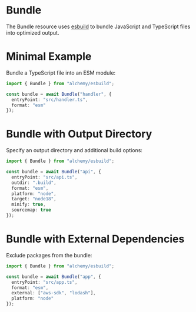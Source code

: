 # Bundle

The Bundle resource uses [esbuild](https://esbuild.github.io/) to bundle JavaScript and TypeScript files into optimized output.

# Minimal Example

Bundle a TypeScript file into an ESM module:

```ts
import { Bundle } from "alchemy/esbuild";

const bundle = await Bundle("handler", {
  entryPoint: "src/handler.ts",
  format: "esm"
});
```

# Bundle with Output Directory

Specify an output directory and additional build options:

```ts
import { Bundle } from "alchemy/esbuild";

const bundle = await Bundle("api", {
  entryPoint: "src/api.ts", 
  outdir: ".build",
  format: "esm",
  platform: "node",
  target: "node18",
  minify: true,
  sourcemap: true
});
```

# Bundle with External Dependencies

Exclude packages from the bundle:

```ts
import { Bundle } from "alchemy/esbuild";

const bundle = await Bundle("app", {
  entryPoint: "src/app.ts",
  format: "esm",
  external: ["aws-sdk", "lodash"],
  platform: "node"
});
```